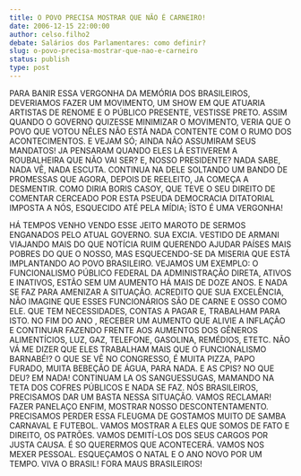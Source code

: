 ```yaml
---
title: O POVO PRECISA MOSTRAR QUE NÃO É CARNEIRO!
date: 2006-12-15 22:00:00
author: celso.filho2
debate: Salários dos Parlamentares: como definir?
slug: o-povo-precisa-mostrar-que-nao-e-carneiro
status: publish 
type: post
---
```


PARA BANIR ESSA VERGONHA DA MEMÓRIA DOS BRASILEIROS, DEVERIAMOS FAZER UM MOVIMENTO, UM SHOW EM QUE ATUARIA ARTISTAS DE RENOME E O PÚBLICO PRESENTE, VESTISSE PRETO. ASSIM QUANDO O GOVERNO QUIZESSE MINIMIZAR O MOVIMENTO, VERIA QUE O POVO QUE VOTOU NÊLES NÃO ESTÁ NADA CONTENTE COM O RUMO DOS ACONTECIMENTOS. E VEJAM SÓ; AINDA NÃO ASSUMIRAM SEUS MANDATOS! JA PENSARAM QUANDO ELES LÁ ESTIVEREM A ROUBALHEIRA QUE NÃO VAI SER? E, NOSSO PRESIDENTE? NADA SABE, NADA VÊ, NADA ESCUTA. CONTINUA NA DELE SOLTANDO UM BANDO DE PROMESSAS QUE AGORA, DEPOIS DE REELEITO, JA COMEÇA A DESMENTIR. COMO DIRIA BORIS CASOY, QUE TEVE O SEU DIREITO DE COMENTAR CERCEADO POR ESTA PSEUDA DEMOCRACIA DITATORIAL IMPOSTA A NÓS, ESQUECIDO ATÉ PELA MÍDIA; ÏSTO É UMA VERGONHA!  

HÁ TEMPOS VENHO VENDO ESSE JEITO MAROTO DE SERMOS ENGANADOS PELO ATUAL GOVERNO. SUA EXCIA. VESTIDO DE ARMANI VIAJANDO MAIS DO QUE NOTÍCIA RUIM QUERENDO AJUDAR PAÍSES MAIS POBRES DO QUE O NOSSO, MAS ESQUECENDO-SE DA MISERIA QUE ESTÁ IMPLANTANDO AO POVO BRASILEIRO. VEJAMOS UM EXEMPLO: O FUNCIONALISMO PÚBLICO FEDERAL DA ADMINISTRAÇÃO DIRETA, ATIVOS E INATIVOS, ESTÃO SEM UM AUMENTO HÁ MAIS DE DOZE ANOS. E NADA SE FAZ PARA AMENIZAR A SITUAÇÃO. ACREDITO QUE SUA EXCELÊNCIA, NÃO IMAGINE QUE ESSES FUNCIONÁRIOS SÃO DE CARNE E OSSO COMO ELE. QUE TEM NECESSIDADES, CONTAS A PAGAR E, TRABALHAM PARA ISTO. NO FIM DO ANO , RECEBER UM AUMENTO QUE ALIVIE A INFLAÇÃO E CONTINUAR FAZENDO FRENTE AOS AUMENTOS DOS GÊNEROS ALIMENTÍCIOS, LUZ, GAZ, TELEFONE, GASOLINA, REMÉDIOS, ETETC. NÃO VÁ ME DIZER QUE ELES TRABALHAM MAIS QUE O FUNCIONALISMO BARNABÉ!? O QUE SE VÊ NO CONGRESSO, É MUITA PIZZA, PAPO FURADO, MUITA BEBEÇÃO DE ÁGUA, PARA NADA. E AS CPIS? NO QUE DEU? EM NADA! CONTINUAM LA OS SANGUESSUGAS, MAMANDO NA TETA DOS COFRES PÚBLICOS E NADA SE FAZ. NÓS BRASILEIROS, PRECISAMOS DAR UM BASTA NESSA SITUAÇÃO. VAMOS RECLAMAR! FAZER PANELAÇO ENFIM, MOSTRAR NOSSO DESCONTENTAMENTO. PRECISAMOS PERDER ESSA FLEUGMA DE GOSTAMOS MUITO DE SAMBA CARNAVAL E FUTEBOL. VAMOS MOSTRAR A ELES QUE SOMOS DE FATO E DIREITO, OS PATRÕES. VAMOS DEMITÍ-LOS DOS SEUS CARGOS POR JUSTA CAUSA. É SO QUERERMOS QUE ACONTECERÁ. VAMOS NOS MEXER PESSOAL. ESQUEÇAMOS O NATAL E O ANO NOVO POR UM TEMPO. VIVA O BRASIL! FORA MAUS BRASILEIROS!
